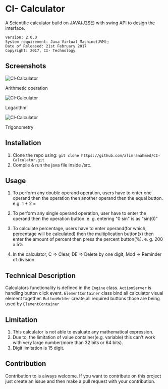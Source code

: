 # CI- Calculator
A Scientific calculator build on JAVA(J2SE) with swing API to design the interface. 

    Version: 2.0.0
    System requirement: Java Virtual Machine(JVM);
    Date of Released: 21st February 2017
    Copyright: 2017, CI- Technology
    
    
## Screenshots
![CI-Calculator](https://raw.githubusercontent.com/alimranahmed/ci-calculator/master/assets/143_2_0.png)

Arithmetic operation


![CI-Calculator](https://raw.githubusercontent.com/alimranahmed/ci-calculator/master/assets/log_2_0.png)

Logarithm!


![CI-Calculator](https://raw.githubusercontent.com/alimranahmed/ci-calculator/master/assets/sin_2_0.png)

Trigonometry


## Installation 
1. Clone the repo using: `git clone https://github.com/alimranahmed/CI-Calculator.git`
2. Compile & run the java file inside /src.

## Usage
1. To perform any double operand operation, users have to enter one operand then the operation then another operand then the equal button.
	e.g. 1 + 2 =

2. To perform any single operand operation, user have to enter the operand then the operation button.
	e. g. entering  "0 sin"  is as "sin(0)"

3. To calculate percentage, users have to enter operand(for which, percentage will be calculated) then the multiplication button(x) then enter the amount of percent then press the percent button(%).
	e. g. 200 x 5%

4. In the calculator, C => Clear, DE => Delete by one digit, Mod => Reminder of division

## Technical Description
Calculators functionality is defined in the `Engine` class. 
`ActionServer` is handling button click event. 
`ElementContainer` class bind all calculator visual element together. 
`ButtonHolder` create all required buttons those are being used by `ElementContainer`

## Limitation
1. This calculator is not able to evaluate any mathematical expression.
2. Due to, the limitation of value container(e.g. variable) this can't work with very large number(more than 32 bits or 64 bits).
3. Digit limitation is 15 digit.

## Contribution
Contribution to is always welcome. If you want to contribute on this project just create an issue and then make a pull request with your contribution.
